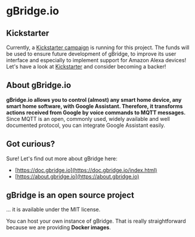 # gBridge.io

## Kickstarter
Currently, a [Kickstarter campaign](https://www.kickstarter.com/projects/1720541463/gbridgeio-control-anything-with-voice-commands) is running for this project. The funds will be used to ensure future development of gBridge, to improve its user interface and especially to implement support for Amazon Alexa devices! Let's have a look at [Kickstarter](https://www.kickstarter.com/projects/1720541463/gbridgeio-control-anything-with-voice-commands) and consider becoming a backer!

## About gBridge.io

**gBridge.io allows you to control (almost) any smart home device, any smart home software, with Google Assistant. Therefore, it transforms actions received from Google by voice commands to MQTT messages.** Since MQTT is an open, commonly used, widely available and well documented protocol, you can integrate Google Assistant easily.

## Got curious?
Sure! Let's find out more about gBridge here:
* [https://doc.gbridge.io](https://doc.gbridge.io/index.html)
* [https://about.gbridge.io](https://about.gbridge.io)

## gBridge is an open source project
... it is available under the MIT license.

You can host your own instance of gBridge. That is really straightforward because we are providing **Docker images**.